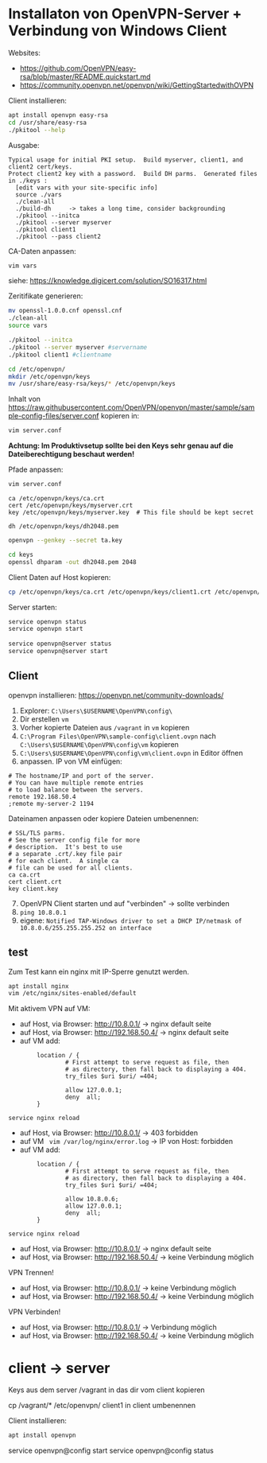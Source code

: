 # Installaton von OpenVPN-Server + Verbindung von Windows Client
Websites:
- https://github.com/OpenVPN/easy-rsa/blob/master/README.quickstart.md
- https://community.openvpn.net/openvpn/wiki/GettingStartedwithOVPN

Client installieren:
````bash
apt install openvpn easy-rsa
cd /usr/share/easy-rsa
./pkitool --help
````
Ausgabe:
````text
Typical usage for initial PKI setup.  Build myserver, client1, and client2 cert/keys.
Protect client2 key with a password.  Build DH parms.  Generated files in ./keys :
  [edit vars with your site-specific info]
  source ./vars
  ./clean-all
  ./build-dh     -> takes a long time, consider backgrounding
  ./pkitool --initca
  ./pkitool --server myserver
  ./pkitool client1
  ./pkitool --pass client2

````

CA-Daten anpassen:
````bash
vim vars
````
siehe: https://knowledge.digicert.com/solution/SO16317.html

Zeritifikate generieren:
````bash
mv openssl-1.0.0.cnf openssl.cnf
./clean-all
source vars

./pkitool --initca
./pkitool --server myserver #servername
./pkitool client1 #clientname

cd /etc/openvpn/
mkdir /etc/openvpn/keys
mv /usr/share/easy-rsa/keys/* /etc/openvpn/keys
````
Inhalt von https://raw.githubusercontent.com/OpenVPN/openvpn/master/sample/sample-config-files/server.conf
kopieren in:
````bash
vim server.conf
````
**Achtung: Im Produktivsetup sollte bei den Keys sehr genau auf die Dateiberechtigung beschaut werden!**

Pfade anpassen:
````bash
vim server.conf
````
````text
ca /etc/openvpn/keys/ca.crt
cert /etc/openvpn/keys/myserver.crt
key /etc/openvpn/keys/myserver.key  # This file should be kept secret

dh /etc/openvpn/keys/dh2048.pem
````
````bash
openvpn --genkey --secret ta.key

````
````bash
cd keys
openssl dhparam -out dh2048.pem 2048
````
Client Daten auf Host kopieren:
````bash
cp /etc/openvpn/keys/ca.crt /etc/openvpn/keys/client1.crt /etc/openvpn/keys/client1.key /etc/openvpn/ta.key /etc/openvpn/keys/dh2048.pem /vagrant 
````
Server starten:
````bash
service openvpn status
service openvpn start
 
service openvpn@server status
service openvpn@server start
````

## Client
openvpn installieren: https://openvpn.net/community-downloads/

1. Explorer: `C:\Users\$USERNAME\OpenVPN\config\`
2. Dir erstellen `vm`
3. Vorher kopierte Dateien aus `/vagrant` in `vm` kopieren
4. `C:\Program Files\OpenVPN\sample-config\client.ovpn` nach `C:\Users\$USERNAME\OpenVPN\config\vm` kopieren
5. `C:\Users\$USERNAME\OpenVPN\config\vm\client.ovpn` in Editor öffnen
6. anpassen. IP von VM einfügen:
````text
# The hostname/IP and port of the server.
# You can have multiple remote entries
# to load balance between the servers.
remote 192.168.50.4
;remote my-server-2 1194
````
Dateinamen anpassen oder kopiere Dateien umbenennen:
````text
# SSL/TLS parms.
# See the server config file for more
# description.  It's best to use
# a separate .crt/.key file pair
# for each client.  A single ca
# file can be used for all clients.
ca ca.crt
cert client.crt
key client.key
````
7. OpenVPN Client starten und auf "verbinden" -> sollte verbinden
8. `ping 10.8.0.1`
9. eigene: `Notified TAP-Windows driver to set a DHCP IP/netmask of 10.8.0.6/255.255.255.252 on interface `

## test
Zum Test kann ein nginx mit IP-Sperre genutzt werden.

````bash
apt install nginx
vim /etc/nginx/sites-enabled/default
````
Mit aktivem VPN auf VM:
-  auf Host, via Browser: http://10.8.0.1/ -> nginx default seite
-  auf Host, via Browser: http://192.168.50.4/ -> nginx default seite
-  auf VM
add:
````text
        location / {
                # First attempt to serve request as file, then
                # as directory, then fall back to displaying a 404.
                try_files $uri $uri/ =404;
                
                allow 127.0.0.1;
                deny  all;
        }
````
`service nginx reload`
- auf Host, via Browser: http://10.8.0.1/ -> 403 forbidden
- auf VM ` vim /var/log/nginx/error.log` -> IP von Host: forbidden
- auf VM
add:
````text
        location / {
                # First attempt to serve request as file, then
                # as directory, then fall back to displaying a 404.
                try_files $uri $uri/ =404;
                
                allow 10.8.0.6;
                allow 127.0.0.1;
                deny  all;
        }
````
`service nginx reload`
-  auf Host, via Browser: http://10.8.0.1/ -> nginx default seite
-  auf Host, via Browser: http://192.168.50.4/ -> keine Verbindung möglich

VPN Trennen!
-  auf Host, via Browser: http://10.8.0.1/ -> keine Verbindung möglich
-  auf Host, via Browser: http://192.168.50.4/ -> keine Verbindung möglich

VPN Verbinden!
-  auf Host, via Browser: http://10.8.0.1/ -> Verbindung möglich
-  auf Host, via Browser: http://192.168.50.4/ -> keine Verbindung möglich

# client -> server
Keys aus dem server /vagrant in das dir vom client kopieren

cp /vagrant/* /etc/openvpn/
client1 in client umbenennen

Client installieren:
````bash
apt install openvpn
````

service openvpn@config start
service openvpn@config status